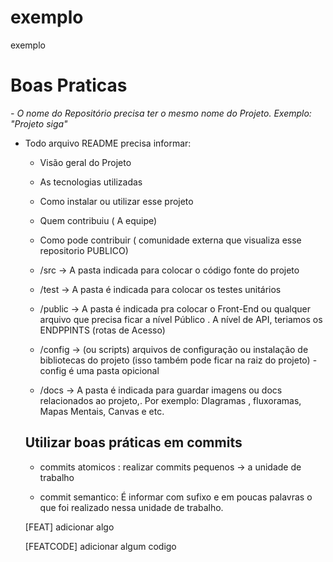 # exemplo
exemplo

# Boas Praticas
*- O nome do Repositório precisa ter o mesmo nome do Projeto. Exemplo: "Projeto siga"*

- Todo arquivo README precisa informar: 
  - Visão geral do Projeto
  - As tecnologias utilizadas
  - Como instalar ou utilizar esse projeto
  - Quem contribuiu ( A equipe)
  - Como pode contribuir ( comunidade externa que visualiza esse repositorio PUBLICO)




  - /src -> A pasta indicada para colocar o código fonte do projeto
  - /test -> A pasta é indicada para colocar os testes unitários
  - /public -> A pasta é indicada pra colocar o Front-End ou qualquer arquivo que precisa ficar a nível Público . A nível de API, teriamos os ENDPPINTS (rotas de Acesso)
  - /config -> (ou scripts) arquivos de configuração ou instalação de bibliotecas do projeto (isso também pode ficar na raiz do projeto) - config é uma pasta opicional
  - /docs -> A pasta é indicada para guardar imagens ou docs relacionados ao projeto,. Por exemplo: DIagramas , fluxoramas, Mapas Mentais, Canvas e etc.

  ## Utilizar boas práticas em commits
  - commits atomicos :  realizar commits pequenos -> a unidade de trabalho

  - commit semantico: É informar com sufixo e em poucas palavras o que foi realizado nessa unidade de trabalho.
  


  [FEAT] adicionar algo

  [FEATCODE]  adicionar algum codigo
  



